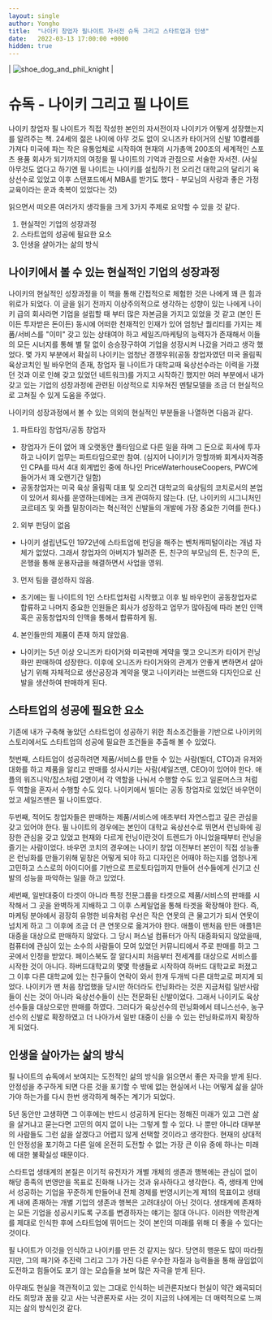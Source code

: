 ```yaml
---
layout: single
author: Yongho
title:  "나이키 창업자 필나이트 자서전 슈독 그리고 스타트업과 인생"
date:   2022-03-13 17:00:00 +0000
hidden: true
---
```


| ![shoe_dog_and_phil_knight](https://famousinsurance.com.au/wp-content/uploads/2019/09/Shoe-Dog-Phil-Knight-hero-1024x536.jpg) | 

# 슈독 - 나이키 그리고 필 나이트 

 나이키 창업자 필 나이트가 직접 작성한 본인의 자서전이자 나이키가 어떻게 성장했는지를 알려주는 책.
 24세의 젊은 나이에 아무 것도 없이 오니즈카 타이거의 신발 10켤레를 가져다 미국에 파는 작은 유통업체로 시작하여 현재의 시가총액 200조의 세계적인 스포츠 용품 회사가 되기까지의 여정을 필 나이트의 기억과 관점으로 서술한 자서전. (사실 아무것도 없다고 하기엔 필 나이트는 나이키를 설립하기 전 오리건 대학교의 달리기 육상선수로 있었고 이후 스탠포드에서 MBA를 받기도 했다 - 부모님의 사랑과 좋은 가정교육이라는 운과 축복이 있었다는 것)  
 
 읽으면서 떠오른 여러가지 생각들을 크게 3가지 주제로 요약할 수 있을 것 같다. 
 1. 현실적인 기업의 성장과정
 2. 스타트업의 성공에 필요한 요소
 3. 인생을 살아가는 삶의 방식

## 나이키에서 볼 수 있는 현실적인 기업의 성장과정
 나이키의 현실적인 성장과정을 이 책을 통해 간접적으로 체험한 것은 나에게 꽤 큰 힘과 위로가 되었다. 이 글을 읽기 전까지 이상주의적으로 생각하는 성향이 있는 나에게 나이키 급의 회사라면 기업을 설립할 때 부터 많은 자본금을 가지고 있었을 것 같고 (본인 돈이든 투자받은 돈이든) 동시에 어떠한 천재적인 인재가 있어 엄청난 퀄리티를 가지는 제품/서비스를 "이미" 갖고 있는 상태여야 하고 세일즈/마케팅의 능력자가 존재해서 이들의 모든 시너지를 통해 별 탈 없이 승승장구하여 기업을 성장시켜 나갔을 거라고 생각 했었다. 몇 가지 부분에서 확실히 나이키는 엄청난 경쟁우위(공동 창업자였던 미국 올림픽 육상코치인 빌 바우먼의 존재, 창업자 필 나이트가 대학교때 육상선수라는 이력을 가졌던 것과 이로 인해 갖고 있었던 네트워크)를 가지고 시작하긴 했지만 여러 부분에서 내가 갖고 있는 기업의 성장과정에 관련된 이상적으로 치우쳐진 멘탈모델을 조금 더 현실적으로 고쳐질 수 있게 도움을 주었다. 

 나이키의 성장과정에서 볼 수 있는 의외의 현실적인 부분들을 나열하면 다음과 같다.
 
 1. 파트타임 창업자/공동 창업자 
 - 창업자가 돈이 없어 꽤 오랫동안 풀타임으로 다른 일을 하며 그 돈으로 회사에 투자하고 나이키 업무는 파트타임으로만 참여. (심지어 나이키가 망할까봐 회계사자격증인 CPA를 따서 4대 회계법인 중에 하나인 PriceWaterhouseCoopers, PWC에 들어가서 꽤 오랜기간 일함)
 - 공동창업자는 미국 육상 올림픽 대표 및 오리건 대학교의 육상팀의 코치로서의 본업이 있어서 회사를 운영하는데에는 크게 관여하지 않는다. (단, 나이키의 시그니처인 코르테즈 및 와플 밑창이라는 혁신적인 신발들의 개발에 가장 중요한 기여를 한다.)   
 2. 외부 펀딩이 없음
 - 나이키 설립년도인 1972년에 스타트업에 펀딩을 해주는 벤처캐피털이라는 개념 자체가 없었다. 그래서 창업자의 아버지가 빌려준 돈, 친구의 부모님의 돈, 친구의 돈, 은행을 통해 운용자금을 해결하면서 사업을 영위.    
 3. 먼저 팀을 결성하지 않음.
 - 초기에는 필 나이트의 1인 스타트업처럼 시작했고 이후 빌 바우먼이 공동창업자로 합류하고 나머지 중요한 인원들은 회사가 성장하고 업무가 많아짐에 따라 본인 인맥 혹은 공동창업자의 인맥을 통해서 합류하게 됨.  
 4. 본인들만의 제품이 존재 하지 않았음.
 - 나이키는 5년 이상 오니즈카 타이거와 미국판매 계약을 맺고 오니즈카 타이거 런닝화만 판매하여 성장한다. 이후에 오니즈카 타이거와의 관계가 안좋게 변하면서 살아남기 위해 자체적으로 생산공장과 계약을 맺고 나이키라는 브랜드와 디자인으로 신발을 생산하여 판매하게 된다.   

## 스타트업의 성공에 필요한 요소
기존에 내가 구축해 놓았던 스타트업이 성공하기 위한 최소조건들을 기반으로 나이키의 스토리에서도 스타트업의 성공에 필요한 조건들을 추출해 볼 수 있었다.

첫번째, 스타트업이 성공하려면 제품/서비스를 만들 수 있는 사람(빌더, CTO)과 유저와 대화를 하고 제품을 알리고 판매를 성사시키는 사람(세일즈맨, CEO)이 있어야 한다. 애플의 워즈니악/잡스처럼 2명이서 각 역할을 나눠서 수행할 수도 있고 일론머스크 처럼 두 역할을 혼자서 수행할 수도 있다. 나이키에서 빌더는 공동 창업자로 있었던 바우먼이었고 세일즈맨은 필 나이트였다.

두번째, 적어도 창업자들은 판매하는 제품/서비스에 애초부터 자연스럽고 깊은 관심을 갖고 있어야 한다. 필 나이트의 경우에는 본인이 대학교 육상선수로 뛰면서 런닝화에 굉장한 관심을 갖고 있었고 현재와 다르게 런닝이란것이 트렌드가 아니었을때부터 런닝을 즐기는 사람이었다. 바우먼 코치의 경우에는 나이키 창업 이전부터 본인이 직접 성능좋은 런닝화를 만들기위해 밑창은 어떻게 되야 하고 디자인은 어때야 하는지를 엄청나게 고민하고 스스로의 아이디어를 기반으로 프로토타입까지 만들어 선수들에게 신기고 신발의 성능을 파악하는 일을 하고 있었다.    

세번째, 일반대중이 타겟이 아니라 특정 전문그룹을 타겟으로 제품/서비스의 판매를 시작해서 그 곳을 완벽하게 지배하고 그 이후 스케일업을 통해 타겟을 확장해야 한다. 즉, 마케팅 분야에서 굉장히 유명한 비유처럼 우선은 작은 연못의 큰 물고기가 되서 연못이 넘치게 하고 그 이후에 조금 더 큰 연못으로 옮겨가야 한다. 애플이 맨처음 만든 애플1은 대중을 대상으로 판매하지 않았다. 그 당시 퍼스널 컴퓨터가 아직 대중화되지 않았을때, 컴퓨터에 관심이 있는 소수의 사람들이 모여 있었던 커뮤니티에서 주로 판매를 하고 그 곳에서 인정을 받았다. 페이스북도 잘 알다시피 처음부터 전세계를 대상으로 서비스를 시작한 것이 아니다. 하버드대학교의 몇몇 학생들로 시작하여 하버드 대학교로 퍼졌고 그 이후 다른 대학교에 있는 친구들이 연락이 와서 한개 두개씩 다른 대학교로 퍼지게 되었다. 나이키가 맨 처음 창업했을 당시만 하더라도 런닝화라는 것은 지금처럼 일반사람들이 신는 것이 아니라 육상선수들이 신는 전문화된 신발이었다. 그래서 나이키도 육상선수들을 대상으로만 판매를 하였다. 그러다가 육상선수의 런닝화에서 테니스선수, 농구선수의 신발로 확장하였고 더 나아가서 일반 대중이 신을 수 있는 런닝화로까지 확장하게 되었다. 

## 인생을 살아가는 삶의 방식
필 나이트의 슈독에서 보여지는 도전적인 삶의 방식을 읽으면서 좋은 자극을 받게 된다. 안정성을 추구하게 되면 다른 것을 포기할 수 밖에 없는 현실에서 나는 어떻게 삶을 살아가야 하는가를 다시 한번 생각하게 해주는 계기가 되었다. 

5년 동안만 고생하면 그 이후에는 반드시 성공하게 된다는 정해진 미래가 있고 그런 삶을 살거냐고 묻는다면 고민의 여지 없이 나는 그렇게 할 수 있다. 나 뿐만 아니라 대부분의 사람들도 그런 삶을 살겠다고 어렵지 않게 선택할 것이라고 생각한다. 현재의 상대적인 안정성을 포기하고 다른 일에 온전히 도전할 수 없는 가장 큰 이유 중에 하나는 미래에 대한 불확실성 때문이다. 

스타트업 생태계의 본질은 이기적 유전자가 개별 개체의 생존과 행복에는 관심이 없이 해당 종족의 번영만을 목표로 진화해 나가는 것과 유사하다고 생각한다. 즉, 생태계 안에서 성공하는 기업을 꾸준하게 만들어내 전체 경제를 번영시키는게 제1의 목표이고 생태계 내에 존재하는 개별 기업의 생존과 행복은 고려대상이 아닌 것이다. 생태계에 존재하는 모든 기업을 성공시키도록 구조를 변경하자는 얘기는 절대 아니다. 이러한 역학관계를 제대로 인식한 후에 스타트업에 뛰어드는 것이 본인의 미래를 위해 더 좋을 수 있다는 것이다.

필 나이트가 이것을 인식하고 나이키를 만든 것 같지는 않다. 당연히 행운도 많이 따라줬지만, 그의 패기와 추진력 그리고 그가 가진 다른 우수한 자질과 능력들을 통해 끊임없이 도전하고 힘들어도 포기 않는 모습들을 보며 많은 자극을 받게 된다. 

아무래도 현실을 객관적이고 있는 그대로 인식하는 비관론자보다 현실이 약간 왜곡되더라도 희망과 꿈을 갖고 사는 낙관론자로 사는 것이 지금의 나에게는 더 매력적으로 느껴지는 삶의 방식인것 같다. 
